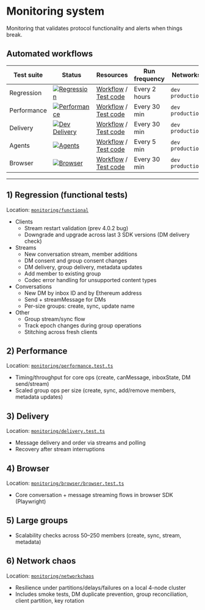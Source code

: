# Monitoring system

Monitoring that validates protocol functionality and alerts when things break.

## Automated workflows

| Test suite  | Status                                                                                                                                                                       | Resources                                                                                                                                                                         | Run frequency | Networks           |
| ----------- | ---------------------------------------------------------------------------------------------------------------------------------------------------------------------------- | --------------------------------------------------------------------------------------------------------------------------------------------------------------------------------- | ------------- | ------------------ |
| Regression  | [![Regression](https://github.com/xmtp/xmtp-qa-tools/actions/workflows/Regression.yml/badge.svg)](https://github.com/xmtp/xmtp-qa-tools/actions/workflows/Regression.yml)    | [Workflow](https://github.com/xmtp/xmtp-qa-tools/actions/workflows/Regression.yml) / [Test code](https://github.com/xmtp/xmtp-qa-tools/tree/main/monitoring/functional)           | Every 2 hours | `dev` `production` |
| Performance | [![Performance](https://github.com/xmtp/xmtp-qa-tools/actions/workflows/Performance.yml/badge.svg)](https://github.com/xmtp/xmtp-qa-tools/actions/workflows/Performance.yml) | [Workflow](https://github.com/xmtp/xmtp-qa-tools/actions/workflows/Performance.yml) / [Test code](https://github.com/xmtp/xmtp-qa-tools/tree/main/monitoring/performance.test.ts) | Every 30 min  | `dev` `production` |
| Delivery    | [![Dev Delivery](https://github.com/xmtp/xmtp-qa-tools/actions/workflows/Delivery.yml/badge.svg)](https://github.com/xmtp/xmtp-qa-tools/actions/workflows/Delivery.yml)      | [Workflow](https://github.com/xmtp/xmtp-qa-tools/actions/workflows/Delivery.yml) / [Test code](https://github.com/xmtp/xmtp-qa-tools/tree/main/monitoring/delivery.test.ts)       | Every 30 min  | `dev` `production` |
| Agents      | [![Agents](https://github.com/xmtp/xmtp-qa-tools/actions/workflows/Agents.yml/badge.svg)](https://github.com/xmtp/xmtp-qa-tools/actions/workflows/Agents.yml)                | [Workflow](https://github.com/xmtp/xmtp-qa-tools/actions/workflows/Agents.yml) / [Test code](https://github.com/xmtp/xmtp-qa-tools/tree/main/monitoring/agents)                   | Every 5 min   | `dev` `production` |
| Browser     | [![Browser](https://github.com/xmtp/xmtp-qa-tools/actions/workflows/Browser.yml/badge.svg)](https://github.com/xmtp/xmtp-qa-tools/actions/workflows/Browser.yml)             | [Workflow](https://github.com/xmtp/xmtp-qa-tools/actions/workflows/Browser.yml) / [Test code](https://github.com/xmtp/xmtp-qa-tools/tree/main/monitoring/browser/browser.test.ts) | Every 30 min  | `dev` `production` |

---

## 1) Regression (functional tests)
Location: [`monitoring/functional`](../monitoring/functional)

- Clients
  - Stream restart validation (prev 4.0.2 bug)
  - Downgrade and upgrade across last 3 SDK versions (DM delivery check)
- Streams
  - New conversation stream, member additions
  - DM consent and group consent changes
  - DM delivery, group delivery, metadata updates
  - Add member to existing group
  - Codec error handling for unsupported content types
- Conversations
  - New DM by inbox ID and by Ethereum address
  - Send + streamMessage for DMs
  - Per-size groups: create, sync, update name
- Other
  - Group stream/sync flow
  - Track epoch changes during group operations
  - Stitching across fresh clients

## 2) Performance
Location: [`monitoring/performance.test.ts`](../monitoring/performance.test.ts)

- Timing/throughput for core ops (create, canMessage, inboxState, DM send/stream)
- Scaled group ops per size (create, sync, add/remove members, metadata updates)

## 3) Delivery
Location: [`monitoring/delivery.test.ts`](../monitoring/delivery.test.ts)

- Message delivery and order via streams and polling
- Recovery after stream interruptions

## 4) Browser
Location: [`monitoring/browser/browser.test.ts`](../monitoring/browser/browser.test.ts)

- Core conversation + message streaming flows in browser SDK (Playwright)

## 5) Large groups

- Scalability checks across 50–250 members (create, sync, stream, metadata)

## 6) Network chaos
Location: [`monitoring/networkchaos`](../monitoring/networkchaos)

- Resilience under partitions/delays/failures on a local 4-node cluster
- Includes smoke tests, DM duplicate prevention, group reconciliation, client partition, key rotation
